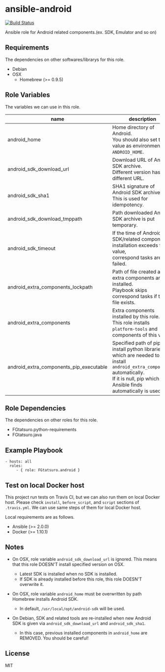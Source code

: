 ansible-android
====================================

[![Build Status](https://travis-ci.org/FGtatsuro/ansible-android.svg?branch=master)](https://travis-ci.org/FGtatsuro/ansible-android)

Ansible role for Android related components.(ex. SDK, Emulator and so on)

Requirements
------------

The dependencies on other softwares/librarys for this role.

- Debian
- OSX
  - Homebrew (>= 0.9.5)

Role Variables
--------------

The variables we can use in this role.

|name|description|type|default|
|---|---|---|---|
|android_home|Home directory of Android.<br>You should also set this value as environment `ANDROID_HOME`.|str|/opt/android|
|android_sdk_download_url|Download URL of Android SDK archive.<br>Different version has different URL.|str|http://dl.google.com/android/android-sdk_r24.4.1-linux.tgz|
|android_sdk_sha1|SHA1 signature of Android SDK archive.<br>This is used for idempotency.|str|725bb360f0f7d04eaccff5a2d57abdd49061326d|
|android_sdk_download_tmppath|Path downloaded Android SDK archive is put temporary.|str|/tmp/android_sdk.tgz|
|android_sdk_timeout|If the time of Android SDK/related components installation exceeds this value,<br>correspond tasks are failed.|int|120|
|android_extra_components_lockpath|Path of file created after extra components are installed.<br>Playbook skips correspond tasks if this file exists.|str|/tmp/ansible_android_extra_components.lock|
|android_extra_components|Extra components installed by this role.<br>This role installs `platform-tools` and components of this value.|list|Empty list. No extra component is installed.|
|android_extra_components_pip_executable|Specified path of pip to install python libraries which are needed to install `android_extra_components` automatically. <br> If it is null, pip which Ansible finds automatically is used.|str|null|

Role Dependencies
-----------------

The dependencies on other roles for this role.

- FGtatsuro.python-requirements
- FGtatsuro.java

Example Playbook
----------------

    - hosts: all
      roles:
         - { role: FGtatsuro.android }

Test on local Docker host
-------------------------

This project run tests on Travis CI, but we can also run them on local Docker host.
Please check `install`, `before_script`, and `script` sections of `.travis.yml`.
We can use same steps of them for local Docker host.

Local requirements are as follows.

- Ansible (>= 2.0.0)
- Docker (>= 1.10.1)

Notes
-----

- On OSX, role variable `android_sdk_download_url` is ignored. This means that this role DOESN'T install specified version on OSX.
  - Latest SDK is installed when no SDK is installed.
  - If SDK is already installed before this role, this role DOESN'T overwrite it.

- On OSX, role variable `android_home` must be overwritten by path Homebrew installs Android SDK.
  - In default, `/usr/local/opt/android-sdk` will be used.

- On Debian, SDK and related tools are re-installed when new Android SDK is given via `android_sdk_download_url` and `android_sdk_sha1`.
  - In this case, previous installed components in `android_home` are REMOVED. You should be careful!

License
-------

MIT
